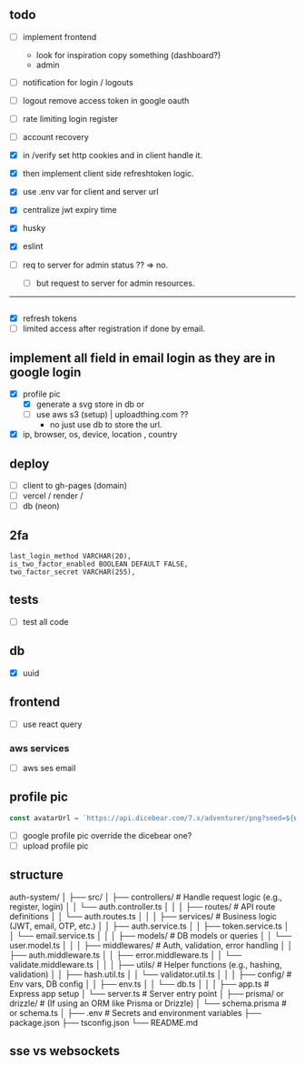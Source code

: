 ## todo

- [ ] implement frontend

  - look for inspiration copy something (dashboard?)
  - admin

- [ ] notification for login / logouts

- [ ] logout remove access token in google oauth

- [ ] rate limiting login register

- [ ] account recovery

- [x] in /verify
      set http cookies
      and in client
      handle it.
- [x] then implement client side refreshtoken logic.

- [x] use .env var for client and server url
- [x] centralize jwt expiry time
- [x] husky
- [x] eslint
- [ ] req to server for admin status ?? => no.
  - [ ] but request to server for admin resources.

---

##

- [x] refresh tokens
- [ ] limited access after registration if done by email.

## implement all field in email login as they are in google login

- [x] profile pic
  - [x] generate a svg store in db or
  - [ ] use aws s3 (setup) | uploadthing.com ??
    - no just use db to store the url.
- [x] ip, browser, os, device, location , country

## deploy

- [ ] client to gh-pages (domain)
- [ ] vercel / render /
- [ ] db (neon)

## 2fa

    last_login_method VARCHAR(20),
    is_two_factor_enabled BOOLEAN DEFAULT FALSE,
    two_factor_secret VARCHAR(255),

## tests

- [ ] test all code

## db

- [x] uuid

## frontend

- [ ] use react query

### aws services

- [ ] aws ses email

## profile pic

```ts
const avatarUrl = `https://api.dicebear.com/7.x/adventurer/png?seed=${uuidv4()}`;
```

- [ ] google profile pic override the dicebear one?
- [ ] upload profile pic

## structure

auth-system/
│
├── src/
│ ├── controllers/ # Handle request logic (e.g., register, login)
│ │ └── auth.controller.ts
│ │
│ ├── routes/ # API route definitions
│ │ └── auth.routes.ts
│ │
│ ├── services/ # Business logic (JWT, email, OTP, etc.)
│ │ ├── auth.service.ts
│ │ ├── token.service.ts
│ │ └── email.service.ts
│ │
│ ├── models/ # DB models or queries
│ │ └── user.model.ts
│ │
│ ├── middlewares/ # Auth, validation, error handling
│ │ ├── auth.middleware.ts
│ │ ├── error.middleware.ts
│ │ └── validate.middleware.ts
│ │
│ ├── utils/ # Helper functions (e.g., hashing, validation)
│ │ ├── hash.util.ts
│ │ └── validator.util.ts
│ │
│ ├── config/ # Env vars, DB config
│ │ ├── env.ts
│ │ └── db.ts
│ │
│ ├── app.ts # Express app setup
│ └── server.ts # Server entry point
│
├── prisma/ or drizzle/ # (If using an ORM like Prisma or Drizzle)
│ └── schema.prisma # or schema.ts
│
├── .env # Secrets and environment variables
├── package.json
├── tsconfig.json
└── README.md

## sse vs websockets
